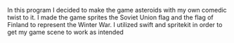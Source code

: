 In this program I decided to make the game asteroids with my own comedic twist to it.
I made the game sprites the Soviet Union flag and the flag of Finland to represent the Winter War.
I utilized swift and spritekit in order to get my game scene to work as intended
